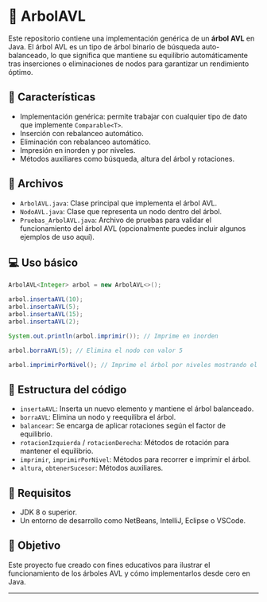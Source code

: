# 🌳 ArbolAVL

Este repositorio contiene una implementación genérica de un **árbol AVL** en Java. El árbol AVL es un tipo de árbol binario de búsqueda auto-balanceado, lo que significa que mantiene su equilibrio automáticamente tras inserciones o eliminaciones de nodos para garantizar un rendimiento óptimo.

## 📝 Características

- Implementación genérica: permite trabajar con cualquier tipo de dato que implemente `Comparable<T>`.
- Inserción con rebalanceo automático.
- Eliminación con rebalanceo automático.
- Impresión en inorden y por niveles.
- Métodos auxiliares como búsqueda, altura del árbol y rotaciones.

## 📂 Archivos

- `ArbolAVL.java`: Clase principal que implementa el árbol AVL.
- `NodoAVL.java`: Clase que representa un nodo dentro del árbol.
- `Pruebas_ArbolAVL.java`: Archivo de pruebas para validar el funcionamiento del árbol AVL (opcionalmente puedes incluir algunos ejemplos de uso aquí).

## 💻 Uso básico

```java
ArbolAVL<Integer> arbol = new ArbolAVL<>();

arbol.insertaAVL(10);
arbol.insertaAVL(5);
arbol.insertaAVL(15);
arbol.insertaAVL(2);

System.out.println(arbol.imprimir()); // Imprime en inorden

arbol.borraAVL(5); // Elimina el nodo con valor 5

arbol.imprimirPorNivel(); // Imprime el árbol por niveles mostrando el factor de equilibrio
```

## 🧠 Estructura del código

- `insertaAVL`: Inserta un nuevo elemento y mantiene el árbol balanceado.
- `borraAVL`: Elimina un nodo y reequilibra el árbol.
- `balancear`: Se encarga de aplicar rotaciones según el factor de equilibrio.
- `rotacionIzquierda` / `rotacionDerecha`: Métodos de rotación para mantener el equilibrio.
- `imprimir`, `imprimirPorNivel`: Métodos para recorrer e imprimir el árbol.
- `altura`, `obtenerSucesor`: Métodos auxiliares.

## 📜 Requisitos

- JDK 8 o superior.
- Un entorno de desarrollo como NetBeans, IntelliJ, Eclipse o VSCode.

## 🚀 Objetivo

Este proyecto fue creado con fines educativos para ilustrar el funcionamiento de los árboles AVL y cómo implementarlos desde cero en Java.

---

